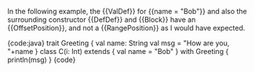 In the following example, the {{ValDef}} for {{name = "Bob"}} and also the surrounding constructor {{DefDef}} and {{Block}} have an {{OffsetPosition}}, and not a {{RangePosition}} as I would have expected. 

{code:java}
trait Greeting {
  val name: String
  val msg = "How are you, "+name
}
class C(i: Int) extends {
  val name = "Bob"
} with Greeting {
  println(msg)
}
{code}


